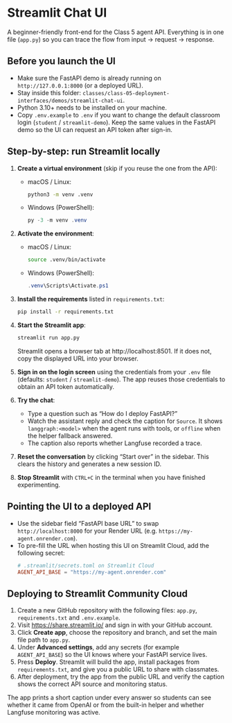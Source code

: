 # Streamlit Chat UI

A beginner-friendly front-end for the Class 5 agent API. Everything is in one file (`app.py`) so you can trace the flow from input → request → response.

## Before you launch the UI

- Make sure the FastAPI demo is already running on `http://127.0.0.1:8000` (or a deployed URL).
- Stay inside this folder: `classes/class-05-deployment-interfaces/demos/streamlit-chat-ui`.
- Python 3.10+ needs to be installed on your machine.
- Copy `.env.example` to `.env` if you want to change the default classroom login (`student` / `streamlit-demo`). Keep the same values in the FastAPI demo so the UI can request an API token after sign-in.

## Step-by-step: run Streamlit locally

1. **Create a virtual environment** (skip if you reuse the one from the API):
   - macOS / Linux:
     ```bash
     python3 -m venv .venv
     ```
   - Windows (PowerShell):
     ```powershell
     py -3 -m venv .venv
     ```

2. **Activate the environment**:
   - macOS / Linux:
     ```bash
     source .venv/bin/activate
     ```
   - Windows (PowerShell):
     ```powershell
     .venv\Scripts\Activate.ps1
     ```

3. **Install the requirements** listed in `requirements.txt`:
   ```bash
   pip install -r requirements.txt
   ```

4. **Start the Streamlit app**:
   ```bash
   streamlit run app.py
   ```
   Streamlit opens a browser tab at http://localhost:8501. If it does not, copy the displayed URL into your browser.

5. **Sign in on the login screen** using the credentials from your `.env` file (defaults: `student` / `streamlit-demo`). The app reuses those credentials to obtain an API token automatically.

6. **Try the chat**:
   - Type a question such as “How do I deploy FastAPI?”
   - Watch the assistant reply and check the caption for `Source`. It shows `langgraph:<model>` when the agent runs with tools, or `offline` when the helper fallback answered.
   - The caption also reports whether Langfuse recorded a trace.

7. **Reset the conversation** by clicking “Start over” in the sidebar. This clears the history and generates a new session ID.

8. **Stop Streamlit** with `CTRL+C` in the terminal when you have finished experimenting.

## Pointing the UI to a deployed API

- Use the sidebar field “FastAPI base URL” to swap `http://localhost:8000` for your Render URL (e.g. `https://my-agent.onrender.com`).
- To pre-fill the URL when hosting this UI on Streamlit Cloud, add the following secret:
  ```toml
  # .streamlit/secrets.toml on Streamlit Cloud
  AGENT_API_BASE = "https://my-agent.onrender.com"
  ```

## Deploying to Streamlit Community Cloud

1. Create a new GitHub repository with the following files: `app.py`, `requirements.txt` and `.env.example`.
2. Visit https://share.streamlit.io/ and sign in with your GitHub account.
3. Click **Create app**, choose the repository and branch, and set the main file path to `app.py`.
4. Under **Advanced settings**, add any secrets (for example `AGENT_API_BASE`) so the UI knows where your FastAPI service lives.
5. Press **Deploy**. Streamlit will build the app, install packages from `requirements.txt`, and give you a public URL to share with classmates.
6. After deployment, try the app from the public URL and verify the caption shows the correct API source and monitoring status.

The app prints a short caption under every answer so students can see whether it came from OpenAI or from the built-in helper and whether Langfuse monitoring was active.
